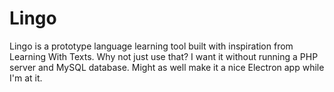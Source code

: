 # Lingo

Lingo is a prototype language learning tool built with inspiration from Learning
With Texts. Why not just use that? I want it without running a PHP server and
MySQL database. Might as well make it a nice Electron app while I'm at it.
